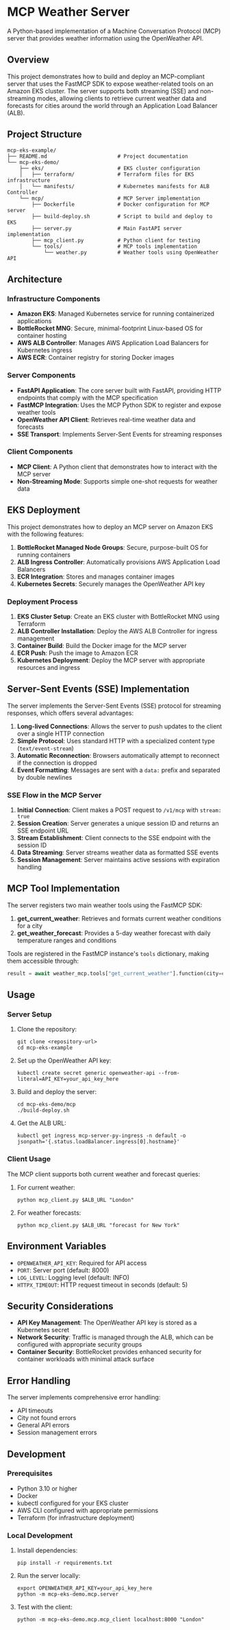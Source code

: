 # MCP Weather Server

A Python-based implementation of a Machine Conversation Protocol (MCP) server that provides weather information using the OpenWeather API.

## Overview

This project demonstrates how to build and deploy an MCP-compliant server that uses the FastMCP SDK to expose weather-related tools on an Amazon EKS cluster. The server supports both streaming (SSE) and non-streaming modes, allowing clients to retrieve current weather data and forecasts for cities around the world through an Application Load Balancer (ALB).

## Project Structure

```
mcp-eks-example/
├── README.md                       # Project documentation
└── mcp-eks-demo/
    ├── eks/                        # EKS cluster configuration
    │   ├── terraform/              # Terraform files for EKS infrastructure
    │   └── manifests/              # Kubernetes manifests for ALB Controller
    └── mcp/                        # MCP Server implementation
        ├── Dockerfile              # Docker configuration for MCP server
        ├── build-deploy.sh         # Script to build and deploy to EKS
        ├── server.py               # Main FastAPI server implementation
        ├── mcp_client.py           # Python client for testing
        └── tools/                  # MCP tools implementation
            └── weather.py          # Weather tools using OpenWeather API
```

## Architecture

### Infrastructure Components

- **Amazon EKS**: Managed Kubernetes service for running containerized applications
- **BottleRocket MNG**: Secure, minimal-footprint Linux-based OS for container hosting
- **AWS ALB Controller**: Manages AWS Application Load Balancers for Kubernetes ingress
- **AWS ECR**: Container registry for storing Docker images

### Server Components

- **FastAPI Application**: The core server built with FastAPI, providing HTTP endpoints that comply with the MCP specification
- **FastMCP Integration**: Uses the MCP Python SDK to register and expose weather tools
- **OpenWeather API Client**: Retrieves real-time weather data and forecasts
- **SSE Transport**: Implements Server-Sent Events for streaming responses

### Client Components

- **MCP Client**: A Python client that demonstrates how to interact with the MCP server
- **Non-Streaming Mode**: Supports simple one-shot requests for weather data

## EKS Deployment

This project demonstrates how to deploy an MCP server on Amazon EKS with the following features:

1. **BottleRocket Managed Node Groups**: Secure, purpose-built OS for running containers
2. **ALB Ingress Controller**: Automatically provisions AWS Application Load Balancers
3. **ECR Integration**: Stores and manages container images
4. **Kubernetes Secrets**: Securely manages the OpenWeather API key

### Deployment Process

1. **EKS Cluster Setup**: Create an EKS cluster with BottleRocket MNG using Terraform
2. **ALB Controller Installation**: Deploy the AWS ALB Controller for ingress management
3. **Container Build**: Build the Docker image for the MCP server
4. **ECR Push**: Push the image to Amazon ECR
5. **Kubernetes Deployment**: Deploy the MCP server with appropriate resources and ingress

## Server-Sent Events (SSE) Implementation

The server implements the Server-Sent Events (SSE) protocol for streaming responses, which offers several advantages:

1. **Long-lived Connections**: Allows the server to push updates to the client over a single HTTP connection
2. **Simple Protocol**: Uses standard HTTP with a specialized content type (`text/event-stream`)
3. **Automatic Reconnection**: Browsers automatically attempt to reconnect if the connection is dropped
4. **Event Formatting**: Messages are sent with a `data:` prefix and separated by double newlines

### SSE Flow in the MCP Server

1. **Initial Connection**: Client makes a POST request to `/v1/mcp` with `stream: true`
2. **Session Creation**: Server generates a unique session ID and returns an SSE endpoint URL
3. **Stream Establishment**: Client connects to the SSE endpoint with the session ID
4. **Data Streaming**: Server streams weather data as formatted SSE events
5. **Session Management**: Server maintains active sessions with expiration handling

## MCP Tool Implementation

The server registers two main weather tools using the FastMCP SDK:

1. **get_current_weather**: Retrieves and formats current weather conditions for a city
2. **get_weather_forecast**: Provides a 5-day weather forecast with daily temperature ranges and conditions

Tools are registered in the FastMCP instance's `tools` dictionary, making them accessible through:

```python
result = await weather_mcp.tools["get_current_weather"].function(city=city)
```

## Usage

### Server Setup

1. Clone the repository:
   ```
   git clone <repository-url>
   cd mcp-eks-example
   ```

2. Set up the OpenWeather API key:
   ```
   kubectl create secret generic openweather-api --from-literal=API_KEY=your_api_key_here
   ```

3. Build and deploy the server:
   ```
   cd mcp-eks-demo/mcp
   ./build-deploy.sh
   ```

4. Get the ALB URL:
   ```
   kubectl get ingress mcp-server-py-ingress -n default -o jsonpath='{.status.loadBalancer.ingress[0].hostname}'
   ```

### Client Usage

The MCP client supports both current weather and forecast queries:

1. For current weather:
   ```
   python mcp_client.py $ALB_URL "London"
   ```

2. For weather forecasts:
   ```
   python mcp_client.py $ALB_URL "forecast for New York"
   ```

## Environment Variables

- `OPENWEATHER_API_KEY`: Required for API access
- `PORT`: Server port (default: 8000)
- `LOG_LEVEL`: Logging level (default: INFO)
- `HTTPX_TIMEOUT`: HTTP request timeout in seconds (default: 5)

## Security Considerations

- **API Key Management**: The OpenWeather API key is stored as a Kubernetes secret
- **Network Security**: Traffic is managed through the ALB, which can be configured with appropriate security groups
- **Container Security**: BottleRocket provides enhanced security for container workloads with minimal attack surface

## Error Handling

The server implements comprehensive error handling:

- API timeouts
- City not found errors
- General API errors
- Session management errors

## Development

### Prerequisites

- Python 3.10 or higher
- Docker
- kubectl configured for your EKS cluster
- AWS CLI configured with appropriate permissions
- Terraform (for infrastructure deployment)

### Local Development

1. Install dependencies:
   ```
   pip install -r requirements.txt
   ```

2. Run the server locally:
   ```
   export OPENWEATHER_API_KEY=your_api_key_here
   python -m mcp-eks-demo.mcp.server
   ```

3. Test with the client:
   ```
   python -m mcp-eks-demo.mcp.mcp_client localhost:8000 "London"
   ```

